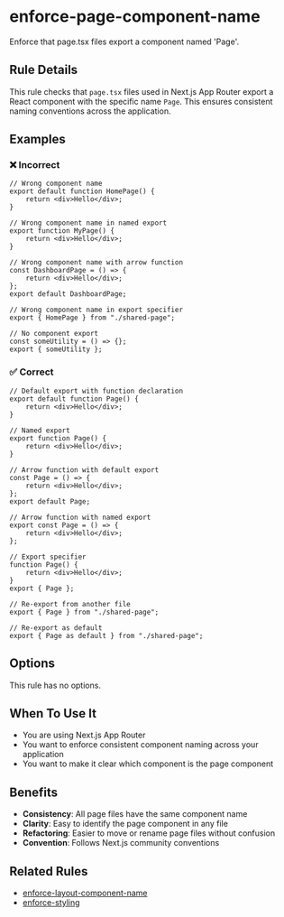 # enforce-page-component-name

Enforce that page.tsx files export a component named 'Page'.

## Rule Details

This rule checks that `page.tsx` files used in Next.js App Router export a React component with the specific name `Page`. This ensures consistent naming conventions across the application.

## Examples

### ❌ Incorrect

```tsx
// Wrong component name
export default function HomePage() {
	return <div>Hello</div>;
}
```

```tsx
// Wrong component name in named export
export function MyPage() {
	return <div>Hello</div>;
}
```

```tsx
// Wrong component name with arrow function
const DashboardPage = () => {
	return <div>Hello</div>;
};
export default DashboardPage;
```

```tsx
// Wrong component name in export specifier
export { HomePage } from "./shared-page";
```

```tsx
// No component export
const someUtility = () => {};
export { someUtility };
```

### ✅ Correct

```tsx
// Default export with function declaration
export default function Page() {
	return <div>Hello</div>;
}
```

```tsx
// Named export
export function Page() {
	return <div>Hello</div>;
}
```

```tsx
// Arrow function with default export
const Page = () => {
	return <div>Hello</div>;
};
export default Page;
```

```tsx
// Arrow function with named export
export const Page = () => {
	return <div>Hello</div>;
};
```

```tsx
// Export specifier
function Page() {
	return <div>Hello</div>;
}
export { Page };
```

```tsx
// Re-export from another file
export { Page } from "./shared-page";
```

```tsx
// Re-export as default
export { Page as default } from "./shared-page";
```

## Options

This rule has no options.

## When To Use It

- You are using Next.js App Router
- You want to enforce consistent component naming across your application
- You want to make it clear which component is the page component

## Benefits

- **Consistency**: All page files have the same component name
- **Clarity**: Easy to identify the page component in any file
- **Refactoring**: Easier to move or rename page files without confusion
- **Convention**: Follows Next.js community conventions

## Related Rules

- [enforce-layout-component-name](./enforce-layout-component-name.md)
- [enforce-styling](./enforce-styling.md)
